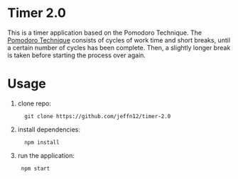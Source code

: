 # Timer 2.0

This is a timer application based on the Pomodoro Technique. The [Pomodoro Technique](https://francescocirillo.com/pages/pomodoro-technique) consists of cycles of work time and short breaks, until a certain number of cycles has been complete. Then, a slightly longer break is taken before starting the process over again.

# Usage

1. clone repo:
   ```
     git clone https://github.com/jeffn12/timer-2.0
   ```
1. install dependencies:
   ```
     npm install
   ```
1. run the application:
   ```
    npm start
   ```
